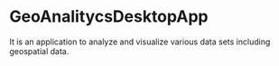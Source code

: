 # GeoAnalitycsDesktopApp
It is an application to analyze and visualize various data sets including geospatial data. 

